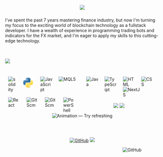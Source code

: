 <h1 align="center">
    <a href="https://github.com/Neftyr"> 
        <img align="center" src="https://readme-typing-svg.demolab.com?font=consolas&size=40&color=ffffff&pause=1000&center=true&vCenter=true&repeat=false&width=435&lines=☠️+Neftyr" />
    </a>
</h1>

I've spent the past 7 years mastering finance industry, but now I'm turning my focus to the exciting world of blockchain technology as a fullstack developer. I have a wealth of experience in programming trading bots and indicators for the FX market, and I'm eager to apply my skills to this cutting-edge technology.

# <img src="https://readme-typing-svg.demolab.com?font=consolas&size=27&color=ffffff&pause=1000&duration=5000&width=470&repeat=false&lines=💻+Languages+And+Frameworks:" />
<br>
<!--- Solidity --->
<a href="https://docs.soliditylang.org" target="_blank" rel="noreferrer">
<img align="left" align="center" src="https://upload.wikimedia.org/wikipedia/commons/9/98/Solidity_logo.svg" alt="solidity" width="25px" style="padding-right:10px; padding-left:10px;"/></a>
<!--- Python --->
<a href="https://www.python.org" target="_blank" rel="noreferrer">
<img align="left"  align="center" src="https://raw.githubusercontent.com/devicons/devicon/master/icons/python/python-original.svg" alt="python" width="40px" style="padding-right:10px; padding-left:10px;"/></a>
<!--- JavaScript --->
<a href="https://www.javascript.com" target="_blank" rel="noreferrer">
<img align="left" align="center" src="https://cdn.jsdelivr.net/gh/devicons/devicon/icons/javascript/javascript-plain.svg" alt="JavaScript" width="40px" style="padding-right:10px; padding-left:10px;"/></a>
<!--- MQL5 --->
<a href="https://www.mql5.com" target="_blank" rel="noreferrer">
<img align="left" align="center" src="https://c.mql5.com/i/community/logo_mql5-2.png" alt="MQL5" width="70px" style="padding-right:10px; padding-left:10px;"/></a>
<!--- Java --->
<a href="https://www.java.com" target="_blank" rel="noreferrer">
<img align="left" align="center" src="https://cdn.jsdelivr.net/gh/devicons/devicon/icons/java/java-original.svg" alt="Java" width="40px" style="padding-right:10px; padding-left:10px;"/></a>
<!--- TypeScript --->
<a href="https://www.typescriptlang.org" target="_blank" rel="noreferrer">
<img align="left" align="center" src="https://cdn.jsdelivr.net/gh/devicons/devicon/icons/typescript/typescript-plain.svg" alt="TypeScript" width="40px" style="padding-right:10px; padding-left:10px;"/></a>
<!--- HTML --->
<a href="https://www.w3.org/html/" target="_blank" rel="noreferrer">
<img align="left" align="center" src="https://cdn.jsdelivr.net/gh/devicons/devicon/icons/html5/html5-plain.svg" alt="HTML" width="40px" style="padding-right:10px; padding-left:10px;"/></a>
<!--- CSS --->
<a href="https://www.w3schools.com/css/" target="_blank" rel="noreferrer">
<img align="left" align="center" src="https://cdn.jsdelivr.net/gh/devicons/devicon/icons/css3/css3-plain.svg" alt="CSS" width="40px" style="padding-right:10px; padding-left:10px;"/></a>
<!--- NextJS --->
<a href="https://nextjs.org" target="_blank" rel="noreferrer">
<img align="left" align="center" src="https://cdn.worldvectorlogo.com/logos/nextjs-2.svg" alt="NextJS" width="60px" style="padding-right:10px; padding-left:10px;"/></a>
<!--- React --->
<a href="https://reactjs.org" target="_blank" rel="noreferrer">
<img align="left" align="center" src="https://cdn.jsdelivr.net/gh/devicons/devicon/icons/react/react-original.svg" alt="React" width="40px" style="padding-right:10px;padding-left:10px;"/></a>
<!--- HardHat --->
<a href="https://hardhat.org/" target="_blank" rel="noreferrer">
<img align="left" alt="GitScm" width="40px" style="padding-right:10px; padding-left:10px;" src="https://seeklogo.com/images/H/hardhat-logo-888739EBB4-seeklogo.com.png" /></a>
<!--- Brownie --->
<a href="https://eth-brownie.readthedocs.io/en/stable/" target="_blank" rel="noreferrer">
<img align="left" alt="GitScm" width="40px" style="padding-right:10px; padding-left:10px;" src="https://www.scnsoft.com/technologies-logos/blockchain/brownie-logo.svg" /></a>
<!--- PowerShell --->
<a href="https://learn.microsoft.com" target="_blank" rel="noreferrer">
<img align="left" align="center" src="https://static-00.iconduck.com/assets.00/powershell-icon-256x193-nsgfym8m.png" alt="PowerShell" width="40px" style="padding-right:10px; padding-left:10px;"/></a>

<!-- Commented Code -->
<!--- GitScm --->
<!-- <a href="https://git-scm.com" target="_blank" rel="noreferrer">
<img align="left" alt="GitScm" width="30px" style="padding-right:10px; padding-left:10px;" src="https://www.vectorlogo.zone/logos/git-scm/git-scm-icon.svg" /></a>
<!--- GitHub --->
<!-- <a href="https://github.com" target="_blank" rel="noreferrer">
<img align="left" alt="GitHub" width="30px" style="padding-right:10px; padding-left:10px;" src="https://seeklogo.com/images/G/github-logo-7880D80B8D-seeklogo.com.png" /></a>
-->

<br></br>

#

<!--- Stats --->
<p align="center">
<img  width="47%;" src="https://github-readme-stats-git-masterrstaa-rickstaa.vercel.app/api?username=neftyr&show_icons=true&theme=aura&count_private=true&hide_border=true" />
<img  width="49.64%;" src="https://github-readme-streak-stats.herokuapp.com/?user=neftyr&theme=aura&hide_border=true" />
</p>

<!--- Out --->
<p align="center"> <img src="https://raw.githubusercontent.com/mayhemantt/mayhemantt/Update/svg/Bottom.svg" alt="Animation — Try refreshing" /> </p>

<br></br>

<p align="center">
<a href="https://www.youtube.com/watch?v=BEdyUcYAdiE&ab_channel=OneTrueTrader" target="_blank" rel="noreferrer">
<img align="center" alt="GitHub" width="300px" src="https://ytcards.demolab.com/?id=BEdyUcYAdiE&ab_channel=OneTrueTrader&title=Forex+Scalping+Robot" alt="Millionaire Forex Scalping Strategy" title="Millionaire Forex Scalping Strategy"></a>
<img  align="center" VALIGN=TOP width="310px" src="https://github-readme-stats.vercel.app/api/top-langs/?username=neftyr&hide_border=true&theme=aura&layout=compact&hide_progress=false" />
</p>

<p> 
<img align="right" alt="GitHub" width="120px" src="https://komarev.com/ghpvc/?username=neftyr&color=blueviolet" />
</p>
